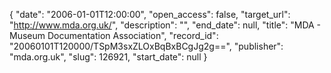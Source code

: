 {
  "date": "2006-01-01T12:00:00", 
  "open_access": false, 
  "target_url": "http://www.mda.org.uk/", 
  "description": "", 
  "end_date": null, 
  "title": "MDA - Museum Documentation Association", 
  "record_id": "20060101T120000/TSpM3sxZLOxBqBxBCgJg2g==", 
  "publisher": "mda.org.uk", 
  "slug": 126921, 
  "start_date": null
}

